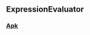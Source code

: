 ## ExpressionEvaluator

### [Apk](https://drive.google.com/file/d/1QZor4qIPWwN3mX6GJi3EJzYGFBoHhYVB/view?usp=sharing)
